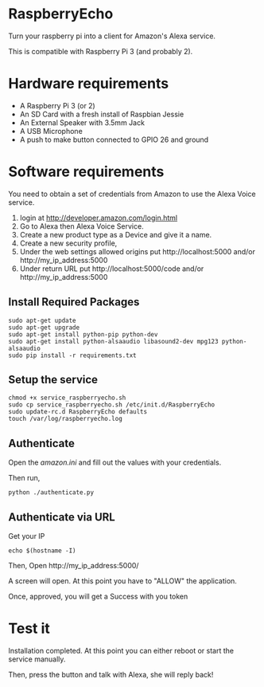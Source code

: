 # RaspberryEcho

Turn your raspberry pi into a client for Amazon's Alexa service.

This is compatible with Raspberry Pi 3 (and probably 2).

# Hardware requirements

* A Raspberry Pi 3 (or 2)
* An SD Card with a fresh install of Raspbian Jessie
* An External Speaker with 3.5mm Jack
* A USB Microphone
* A push to make button connected to GPIO 26 and ground

# Software requirements

You need to obtain a set of credentials from Amazon to use the Alexa Voice service.
 
 1. login at http://developer.amazon.com/login.html
 2. Go to Alexa then Alexa Voice Service.
 3. Create a new product type as a Device and give it a name. 
 4. Create a new security profile,
 5. Under the web settings allowed origins put http://localhost:5000 and/or http://my_ip_address:5000
 6. Under return URL put http://localhost:5000/code and/or http://my_ip_address:5000

## Install Required Packages

```
sudo apt-get update
sudo apt-get upgrade
sudo apt-get install python-pip python-dev
sudo apt-get install python-alsaaudio libasound2-dev mpg123 python-alsaaudio
sudo pip install -r requirements.txt
```

## Setup the service
```
chmod +x service_raspberryecho.sh
sudo cp service_raspberryecho.sh /etc/init.d/RaspberryEcho
sudo update-rc.d RaspberryEcho defaults
touch /var/log/raspberryecho.log
```

## Authenticate
Open the *amazon.ini* and fill out the values with your credentials.

Then run,

```
python ./authenticate.py
```

## Authenticate via URL

Get your IP
```,
echo $(hostname -I)
```

Then, Open http://my_ip_address:5000/

A screen will open. At this point you have to "ALLOW" the application.

Once, approved, you will get a Success with you token

# Test it

Installation completed. At this point you can either reboot or start the service manually.

Then, press the button and talk with Alexa, she will reply back!